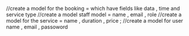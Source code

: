 //create a model for the booking  = which have fields like data , time and service type
//create a model staff model  = name , email , role 
//create a model for the service = name , duration , price ;
//create a model for user name , email , passoword   




<!-- //doten
//concurrently -->
